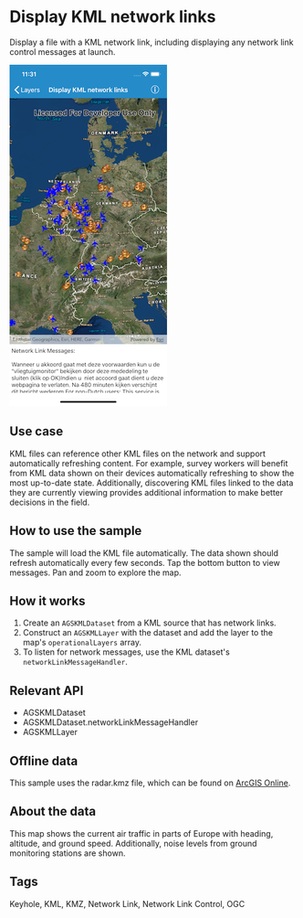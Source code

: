 # Display KML network links

Display a file with a KML network link, including displaying any network link control messages at launch.

![Display KML network links](kml-network-links.png)

## Use case

KML files can reference other KML files on the network and support automatically refreshing content. For example, survey workers will benefit from KML data shown on their devices automatically refreshing to show the most up-to-date state. Additionally, discovering KML files linked to the data they are currently viewing provides additional information to make better decisions in the field.

## How to use the sample

The sample will load the KML file automatically. The data shown should refresh automatically every few seconds. Tap the bottom button to view messages. Pan and zoom to explore the map.

## How it works

1. Create an `AGSKMLDataset` from a KML source that has network links.
2. Construct an `AGSKMLLayer` with the dataset and add the layer to the map's `operationalLayers` array.
3. To listen for network messages, use the KML dataset's `networkLinkMessageHandler`.

## Relevant API

* AGSKMLDataset
* AGSKMLDataset.networkLinkMessageHandler
* AGSKMLLayer

## Offline data

This sample uses the radar.kmz file, which can be found on [ArcGIS Online](https://arcgisruntime.maps.arcgis.com/home/item.html?id=600748d4464442288f6db8a4ba27dc95).

## About the data

This map shows the current air traffic in parts of Europe with heading, altitude, and ground speed. Additionally, noise levels from ground monitoring stations are shown.

## Tags

Keyhole, KML, KMZ, Network Link, Network Link Control, OGC
